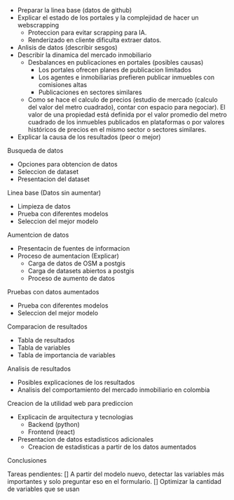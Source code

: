 * Preparar la linea base (datos de github)
* Explicar el estado de los portales y la complejidad de hacer un webscrapping
    * Proteccion para evitar scrapping para IA.
    * Renderizado en cliente dificulta extraer datos.
* Anlisis de datos (describir sesgos)
* Describir la dinamica del mercado inmobiliario
    * Desbalances en publicaciones en portales (posibles causas)
        * Los portales ofrecen planes de publicacion limitados
        * Los agentes e inmobiliarias prefieren publicar inmuebles con comisiones altas
        * Publicaciones en sectores similares
    * Como se hace el calculo de precios (estudio de mercado (calculo del valor del metro cuadrado), contar con espacio para negociar). El valor de una propiedad está definida por el valor promedio del metro cuadrado de los inmuebles publicados en plataformas o por valores históricos de precios en el mismo sector o sectores similares.
* Explicar la causa de los resultados (peor o mejor)



Busqueda de datos
 * Opciones para obtencion de datos
 * Seleccion de dataset
 * Presentacion del dataset

Linea base (Datos sin aumentar)
 * Limpieza de datos
 * Prueba con diferentes modelos
 * Seleccion del mejor modelo

Aumentcion de datos
 * Presentacin de fuentes de informacion
 * Proceso de aumentacion (Explicar)
    * Carga de datos de OSM a postgis
    * Carga de datasets abiertos a postgis
    * Proceso de aumento de datos

Pruebas con datos aumentados
 * Prueba con diferentes modelos
 * Seleccion del mejor modelo

Comparacion de resultados
 * Tabla de resultados
 * Tabla de variables
 * Tabla de importancia de variables

Analisis de resultados
 * Posibles explicaciones de los resultados
 * Analisis del comportamiento del mercado inmobiliario en colombia

Creacion de la utilidad web para prediccion
 * Explicacin de arquitectura y tecnologias
    * Backend (python)
    * Frontend (react)
 * Presentacion de datos estadisticos adicionales
    * Creacion de estadisticas a partir de los datos aumentados

Conclusiones


Tareas pendientes:
[] A partir del modelo nuevo, detectar las variables más importantes y solo preguntar eso en el formulario.
[] Optimizar la cantidad de variables que se usan
